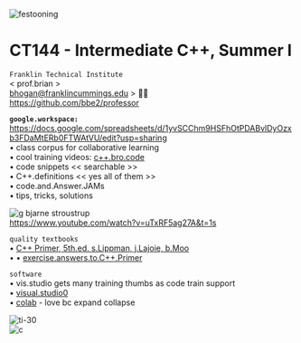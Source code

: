 ![festooning](https://user-images.githubusercontent.com/59778456/235022589-fbb23ebb-d35f-4533-b767-491e1414c652.PNG)  

# CT144 - Intermediate C++, Summer I  
`Franklin Technical Institute`  
< prof.brian >  
bhogan@franklincummings.edu > 🧑‍🚀  
https://github.com/bbe2/professor  

**`google.workspace:`**  
https://docs.google.com/spreadsheets/d/1yvSCChm9HSFhOtPDABvlDyOzxb3FDaMtERb0FTWAtVU/edit?usp=sharing  
• class corpus for collaborative learning  
• cool training videos: [c++.bro.code](https://www.youtube.com/watch?v=-TkoO8Z07hI)  
• code snippets  << searchable >>  
• C++.definitions << yes all of them >>  
• code.and.Answer.JAMs   
• tips, tricks, solutions   

![g bjarne stroustrup](https://github.com/bbe2/professor/assets/59778456/256868b1-4b0a-483d-ae19-9d6bb4812371)  
https://www.youtube.com/watch?v=uTxRF5ag27A&t=1s  

`quality textbooks`  
• [C++ Primer, 5th.ed. s.Lippman, j.Lajoie, b.Moo ](https://www.amazon.com/Primer-5th-Stanley-B-Lippman/dp/0321714113/ref=sr_1_1?crid=2OK9CR6L8YRMN&keywords=c%2B%2B+lippman&qid=1685327155&sprefix=c%2B%2B+lippman%2Caps%2C120&sr=8-1)  
• • [exercise.answers.to.C++.Primer](https://github.com/fsaadatmand/Cpp-Primer)  

`software`  
• vis.studio gets many training thumbs as code train support    
• [visual.studio0](https://visualstudio.microsoft.com/downloads/)  
• [colab](https://colab.research.google.com/)  - love bc expand collapse  


![ti-30](https://github.com/bbe2/professor/assets/59778456/ca89effc-9d4b-4e95-af04-f3655ebb6461)  
![c](https://github.com/bbe2/professor/assets/59778456/b2d52e93-cf27-49cf-aed8-530c0a68868c)  
